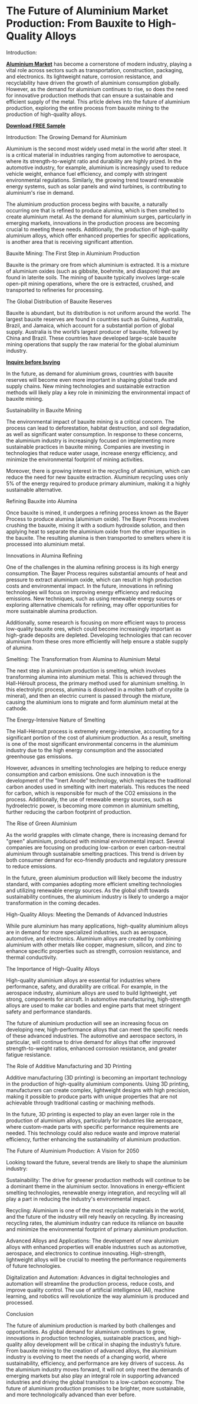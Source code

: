 # The Future of Aluminium Market Production: From Bauxite to High-Quality Alloys
Introduction:

**[Aluminium Market](https://www.nextmsc.com/report/aluminum-market)** has become a cornerstone of modern industry, playing a vital role across sectors such as transportation, construction, packaging, and electronics. Its lightweight nature, corrosion resistance, and recyclability have driven the growth of aluminium consumption globally. However, as the demand for aluminium continues to rise, so does the need for innovative production methods that can ensure a sustainable and efficient supply of the metal. This article delves into the future of aluminium production, exploring the entire process from bauxite mining to the production of high-quality alloys.

**[Download FREE Sample](https://www.nextmsc.com/aluminum-market/request-sample)**

Introduction: The Growing Demand for Aluminium

Aluminium is the second most widely used metal in the world after steel. It is a critical material in industries ranging from automotive to aerospace, where its strength-to-weight ratio and durability are highly prized. In the automotive industry, for example, aluminium is increasingly used to reduce vehicle weight, enhance fuel efficiency, and comply with stringent environmental regulations. Similarly, the growing trend toward renewable energy systems, such as solar panels and wind turbines, is contributing to aluminium's rise in demand.

The aluminium production process begins with bauxite, a naturally occurring ore that is refined to produce alumina, which is then smelted to create aluminium metal. As the demand for aluminium surges, particularly in emerging markets, innovations in the production process are becoming crucial to meeting these needs. Additionally, the production of high-quality aluminium alloys, which offer enhanced properties for specific applications, is another area that is receiving significant attention.

Bauxite Mining: The First Step in Aluminium Production

Bauxite is the primary ore from which aluminium is extracted. It is a mixture of aluminium oxides (such as gibbsite, boehmite, and diaspore) that are found in laterite soils. The mining of bauxite typically involves large-scale open-pit mining operations, where the ore is extracted, crushed, and transported to refineries for processing.

The Global Distribution of Bauxite Reserves

Bauxite is abundant, but its distribution is not uniform around the world. The largest bauxite reserves are found in countries such as Guinea, Australia, Brazil, and Jamaica, which account for a substantial portion of global supply. Australia is the world’s largest producer of bauxite, followed by China and Brazil. These countries have developed large-scale bauxite mining operations that supply the raw material for the global aluminium industry.

**[Inquire before buying](https://www.nextmsc.com/aluminum-market/inquire-before-buying)**

In the future, as demand for aluminium grows, countries with bauxite reserves will become even more important in shaping global trade and supply chains. New mining technologies and sustainable extraction methods will likely play a key role in minimizing the environmental impact of bauxite mining.

Sustainability in Bauxite Mining

The environmental impact of bauxite mining is a critical concern. The process can lead to deforestation, habitat destruction, and soil degradation, as well as significant water consumption. In response to these concerns, the aluminium industry is increasingly focused on implementing more sustainable practices in bauxite mining. Companies are investing in technologies that reduce water usage, increase energy efficiency, and minimize the environmental footprint of mining activities.

Moreover, there is growing interest in the recycling of aluminium, which can reduce the need for new bauxite extraction. Aluminium recycling uses only 5% of the energy required to produce primary aluminium, making it a highly sustainable alternative.

Refining Bauxite into Alumina

Once bauxite is mined, it undergoes a refining process known as the Bayer Process to produce alumina (aluminium oxide). The Bayer Process involves crushing the bauxite, mixing it with a sodium hydroxide solution, and then applying heat to separate the aluminium oxide from the other impurities in the bauxite. The resulting alumina is then transported to smelters where it is processed into aluminium metal.

Innovations in Alumina Refining

One of the challenges in the alumina refining process is its high energy consumption. The Bayer Process requires substantial amounts of heat and pressure to extract aluminium oxide, which can result in high production costs and environmental impact. In the future, innovations in refining technologies will focus on improving energy efficiency and reducing emissions. New techniques, such as using renewable energy sources or exploring alternative chemicals for refining, may offer opportunities for more sustainable alumina production.

Additionally, some research is focusing on more efficient ways to process low-quality bauxite ores, which could become increasingly important as high-grade deposits are depleted. Developing technologies that can recover aluminium from these ores more efficiently will help ensure a stable supply of alumina.

Smelting: The Transformation from Alumina to Aluminium Metal

The next step in aluminium production is smelting, which involves transforming alumina into aluminium metal. This is achieved through the Hall-Héroult process, the primary method used for aluminium smelting. In this electrolytic process, alumina is dissolved in a molten bath of cryolite (a mineral), and then an electric current is passed through the mixture, causing the aluminium ions to migrate and form aluminium metal at the cathode.

The Energy-Intensive Nature of Smelting

The Hall-Héroult process is extremely energy-intensive, accounting for a significant portion of the cost of aluminium production. As a result, smelting is one of the most significant environmental concerns in the aluminium industry due to the high energy consumption and the associated greenhouse gas emissions.

However, advances in smelting technologies are helping to reduce energy consumption and carbon emissions. One such innovation is the development of the "Inert Anode" technology, which replaces the traditional carbon anodes used in smelting with inert materials. This reduces the need for carbon, which is responsible for much of the CO2 emissions in the process. Additionally, the use of renewable energy sources, such as hydroelectric power, is becoming more common in aluminium smelting, further reducing the carbon footprint of production.

The Rise of Green Aluminium

As the world grapples with climate change, there is increasing demand for "green" aluminium, produced with minimal environmental impact. Several companies are focusing on producing low-carbon or even carbon-neutral aluminium through sustainable smelting practices. This trend is driven by both consumer demand for eco-friendly products and regulatory pressure to reduce emissions.

In the future, green aluminium production will likely become the industry standard, with companies adopting more efficient smelting technologies and utilizing renewable energy sources. As the global shift towards sustainability continues, the aluminium industry is likely to undergo a major transformation in the coming decades.

High-Quality Alloys: Meeting the Demands of Advanced Industries

While pure aluminium has many applications, high-quality aluminium alloys are in demand for more specialized industries, such as aerospace, automotive, and electronics. Aluminium alloys are created by combining aluminium with other metals like copper, magnesium, silicon, and zinc to enhance specific properties such as strength, corrosion resistance, and thermal conductivity.

The Importance of High-Quality Alloys

High-quality aluminium alloys are essential for industries where performance, safety, and durability are critical. For example, in the aerospace industry, aluminium alloys are used to build lightweight, yet strong, components for aircraft. In automotive manufacturing, high-strength alloys are used to make car bodies and engine parts that meet stringent safety and performance standards.

The future of aluminium production will see an increasing focus on developing new, high-performance alloys that can meet the specific needs of these advanced industries. The automotive and aerospace sectors, in particular, will continue to drive demand for alloys that offer improved strength-to-weight ratios, enhanced corrosion resistance, and greater fatigue resistance.

The Role of Additive Manufacturing and 3D Printing

Additive manufacturing (3D printing) is becoming an important technology in the production of high-quality aluminium components. Using 3D printing, manufacturers can create complex, lightweight designs with high precision, making it possible to produce parts with unique properties that are not achievable through traditional casting or machining methods.

In the future, 3D printing is expected to play an even larger role in the production of aluminium alloys, particularly for industries like aerospace, where custom-made parts with specific performance requirements are needed. This technology could also reduce waste and improve material efficiency, further enhancing the sustainability of aluminium production.

The Future of Aluminium Production: A Vision for 2050

Looking toward the future, several trends are likely to shape the aluminium industry:

Sustainability: The drive for greener production methods will continue to be a dominant theme in the aluminium sector. Innovations in energy-efficient smelting technologies, renewable energy integration, and recycling will all play a part in reducing the industry's environmental impact.

Recycling: Aluminium is one of the most recyclable materials in the world, and the future of the industry will rely heavily on recycling. By increasing recycling rates, the aluminium industry can reduce its reliance on bauxite and minimize the environmental footprint of primary aluminium production.

Advanced Alloys and Applications: The development of new aluminium alloys with enhanced properties will enable industries such as automotive, aerospace, and electronics to continue innovating. High-strength, lightweight alloys will be crucial to meeting the performance requirements of future technologies.

Digitalization and Automation: Advances in digital technologies and automation will streamline the production process, reduce costs, and improve quality control. The use of artificial intelligence (AI), machine learning, and robotics will revolutionize the way aluminium is produced and processed.

Conclusion

The future of aluminium production is marked by both challenges and opportunities. As global demand for aluminium continues to grow, innovations in production technologies, sustainable practices, and high-quality alloy development will be critical in shaping the industry’s future. From bauxite mining to the creation of advanced alloys, the aluminium industry is evolving to meet the needs of a changing world, where sustainability, efficiency, and performance are key drivers of success.
As the aluminium industry moves forward, it will not only meet the demands of emerging markets but also play an integral role in supporting advanced industries and driving the global transition to a low-carbon economy. The future of aluminium production promises to be brighter, more sustainable, and more technologically advanced than ever before.

